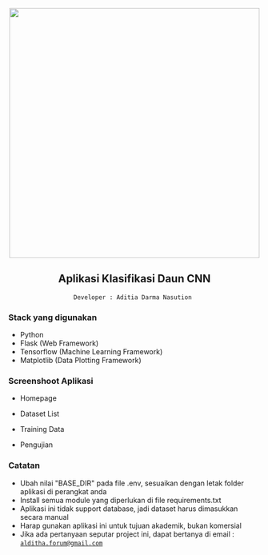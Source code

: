 <p align="center">
<img width="500" src="https://nos.jkt-1.neo.id/aditiastorage/asset/ilustrasi/Teacher-bro.png">
</p>

<div align="center">
  
  ## Aplikasi Klasifikasi Daun CNN

  <code>Developer : Aditia Darma Nasution </code>

</div>

### Stack yang digunakan

- Python
- Flask (Web Framework)
- Tensorflow (Machine Learning Framework)
- Matplotlib (Data Plotting Framework)


### Screenshoot Aplikasi

- Homepage

- Dataset List

- Training Data 

- Pengujian


</div>

### Catatan

- Ubah nilai "BASE_DIR" pada file .env, sesuaikan dengan letak folder aplikasi di perangkat anda<br/>
- Install semua module yang diperlukan di file requirements.txt<br/>
- Aplikasi ini tidak support database, jadi dataset harus dimasukkan secara manual<br/>
- Harap gunakan aplikasi ini untuk tujuan akademik, bukan komersial<br/>
- Jika ada pertanyaan seputar project ini, dapat bertanya di email : <code>alditha.forum@gmail.com</code>